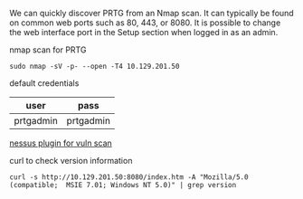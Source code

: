 
We can quickly discover PRTG from an Nmap scan. It can typically be found on common web ports such as 80, 443, or 8080. It is possible to change the web interface port in the Setup section when logged in as an admin.

nmap scan for PRTG
```shell-session
sudo nmap -sV -p- --open -T4 10.129.201.50
```

default credentials

| user      | pass      |
| --------- | --------- |
| prtgadmin | prtgadmin |

[nessus plugin for vuln scan](https://www.tenable.com/plugins/nessus/51874)


curl to check version information
```shell-session
curl -s http://10.129.201.50:8080/index.htm -A "Mozilla/5.0 (compatible;  MSIE 7.01; Windows NT 5.0)" | grep version
```
